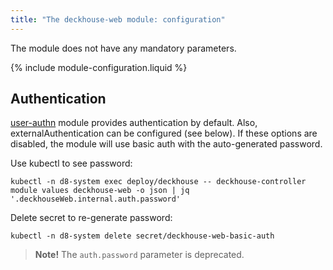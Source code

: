 ```yaml
---
title: "The deckhouse-web module: configuration"
---
```


The module does not have any mandatory parameters.

{% include module-configuration.liquid %}

## Authentication

[user-authn](/documentation/v1/modules/150-user-authn/) module provides authentication by default. Also, externalAuthentication can be configured (see below).
If these options are disabled, the module will use basic auth with the auto-generated password.

Use kubectl to see password:

```shell
kubectl -n d8-system exec deploy/deckhouse -- deckhouse-controller module values deckhouse-web -o json | jq '.deckhouseWeb.internal.auth.password'
```

Delete secret to re-generate password:

```shell
kubectl -n d8-system delete secret/deckhouse-web-basic-auth
```

> **Note!** The `auth.password` parameter is deprecated.
